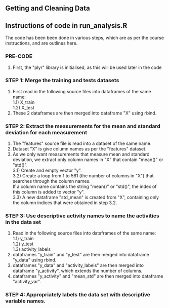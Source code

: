 ## Getting and Cleaning Data
## Instructions of code in run_analysis.R

The code has been been done in various steps, which are as per the course instructions, and are outlines here.

### PRE-CODE

1) First, the "plyr" library is initialised, as this will be used later in the code

### STEP 1: Merge the training and tests datasets

1) First read in the following source files into dataframes of the same name: <br/>
	1.1) X_train <br/>
	1.2) X_test <br/>
 2) These 2 dataframes are then merged into dataframe "X" using rbind. <br/>

### STEP 2: Extract the measurements for the mean and standard deviation for each measurement

1) The "features" source file is read into a dataset of the same name. <br/>
2) Dataset "X" is give column names as per the "features" dataset. <br/>
3) As we only want measurements that measure mean and standard deviation, we extract only column names in "X" that contain "mean()" or "std()". <br/>
	3.1) Create and empty vector "y". <br/>
	3.2) Create a loop from 1 to 561 (the number of columns in "X") that searches through the column names. <br/>
		 If a column name contains the string "mean()" or "std()", the index of this column is added to vector "y". <br/>
	3.3) A new dataframe "std_mean" is created from "X", containing only the column indices that were obtained in step 3.2. <br/>

### STEP 3: Use descriptive activity names to name the activities in the data set

1) Read in the following source files into dataframes of the same name: <br/>
	1.1) y_train <br/>
	1.2) y_test <br/>
	1.3) activity_labels <br/>
2) dataframes "y_train" and "y_test" are then merged into dataframe "y_data" using rbind. <br/>
3) dataframes "y_data" and "activity_labels" are then merged into dataframe "y_activity", which extends the number of columns. <br/>
4) dataframes "y_activity" and "mean_std" are then merged into  dataframe "activity_var". <br/>

### STEP 4: Appropriately labels the data set with descriptive variable names. 

